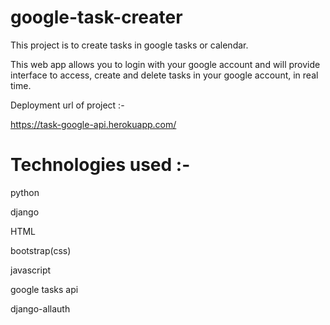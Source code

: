 # google-task-creater
This project is to create tasks in google tasks or calendar.

This web app allows you to login with your google account and will provide interface to access, create and delete tasks in your google account, in real time.

Deployment url of project :-

https://task-google-api.herokuapp.com/

# Technologies used :-
 python
 
 django
 
 HTML
 
 bootstrap(css)
 
 javascript
 
 google tasks api
 
 django-allauth
 
 

